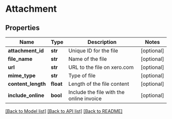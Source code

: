 # Attachment

## Properties
Name | Type | Description | Notes
------------ | ------------- | ------------- | -------------
**attachment_id** | **str** | Unique ID for the file | [optional] 
**file_name** | **str** | Name of the file | [optional] 
**url** | **str** | URL to the file on xero.com | [optional] 
**mime_type** | **str** | Type of file | [optional] 
**content_length** | **float** | Length of the file content | [optional] 
**include_online** | **bool** | Include the file with the online invoice | [optional] 

[[Back to Model list]](../README.md#documentation-for-models) [[Back to API list]](../README.md#documentation-for-api-endpoints) [[Back to README]](../README.md)


